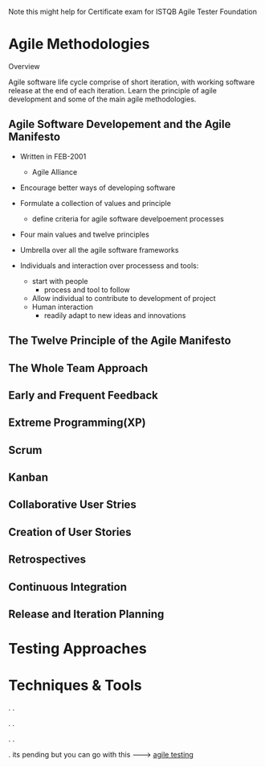 Note this might help for Certificate exam for ISTQB Agile Tester Foundation

# Agile Methodologies

Overview

Agile software life cycle comprise of short iteration, with working software release at the end of each iteration. Learn the principle of agile development and some of the main agile methodologies.


Agile Software Developement and the Agile Manifesto
--
- Written in FEB-2001
    - Agile Alliance
- Encourage better ways of developing software
- Formulate a collection of values and principle
    - define criteria for agile software develpoement processes
- Four main values and twelve principles
- Umbrella over all the agile software frameworks


- Individuals and interaction over processess and tools:
    - start with people
        - process and tool to follow
    - Allow individual to contribute to development of project
    - Human interaction
        - readily adapt to new ideas and innovations



The Twelve Principle of the Agile Manifesto
--

The Whole Team Approach
--

Early and Frequent Feedback
--

Extreme Programming(XP)
--
Scrum
--
Kanban
--
Collaborative User Stries
--
Creation of User Stories
--
Retrospectives
--
Continuous Integration
--
Release and Iteration Planning
--






# Testing Approaches


# Techniques & Tools
.
.

.
.

.
.

.
its pending 
but you can go with this ---> <a href="https://github.com/kishansutariya23/Testing/blob/main/Agile%20Testing.md">agile testing</a>